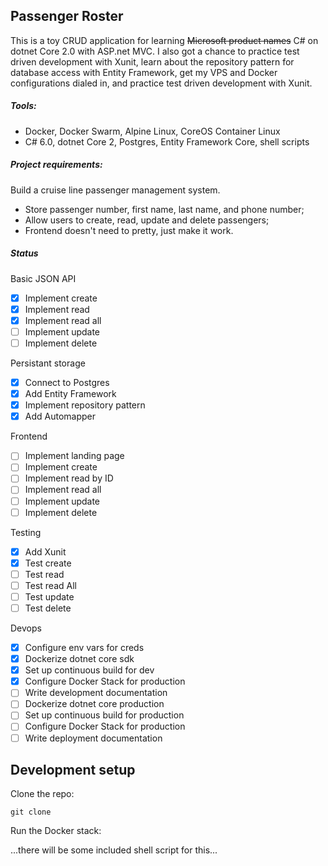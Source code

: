 ## Passenger Roster

This is a toy CRUD application for learning ~~Microsoft product names~~ C# on dotnet Core 2.0 with ASP.net MVC. I also got a chance to practice test driven development with Xunit, learn about the repository pattern for database access with Entity Framework, get my VPS and Docker configurations dialed in, and practice test driven development with Xunit.

##### Tools:
* Docker, Docker Swarm, Alpine Linux, CoreOS Container Linux
* C# 6.0, dotnet Core 2, Postgres, Entity Framework Core, shell scripts

##### Project requirements:
Build a cruise line passenger management system.
* Store passenger number, first name, last name, and phone number;
* Allow users to create, read, update and delete passengers;
* Frontend doesn't need to pretty, just make it work.

##### Status
Basic JSON API
- [x] Implement create
- [x] Implement read
- [x] Implement read all
- [ ] Implement update
- [ ] Implement delete

Persistant storage
- [x] Connect to Postgres
- [x] Add Entity Framework
- [x] Implement repository pattern
- [x] Add Automapper

Frontend
- [ ] Implement landing page
- [ ] Implement create
- [ ] Implement read by ID
- [ ] Implement read all
- [ ] Implement update
- [ ] Implement delete

Testing
- [x] Add Xunit
- [x] Test create
- [ ] Test read
- [ ] Test read All
- [ ] Test update
- [ ] Test delete

Devops
- [x] Configure env vars for creds
- [x] Dockerize dotnet core sdk
- [x] Set up continuous build for dev
- [x] Configure Docker Stack for production
- [ ] Write development documentation
- [ ] Dockerize dotnet core production
- [ ] Set up continuous build for production
- [ ] Configure Docker Stack for production
- [ ] Write deployment documentation

## Development setup
Clone the repo:

`git clone`

Run the Docker stack:


...there will be some included shell script for this...
